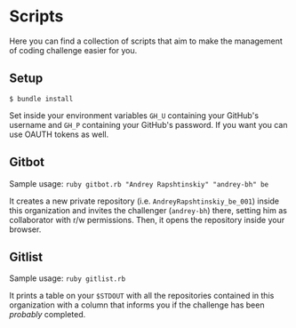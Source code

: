 Scripts
=======
Here you can find a collection of scripts that aim to make the management of
coding challenge easier for you.

Setup
-----
`$ bundle install`

Set inside your environment variables `GH_U` containing your GitHub's username and
`GH_P` containing your GitHub's password. If you want you can use OAUTH tokens as well.

Gitbot
------
Sample usage: `ruby gitbot.rb "Andrey Rapshtinskiy" "andrey-bh" be`

It creates a new private repository (i.e. `AndreyRapshtinskiy_be_001`) inside this organization
and invites the challenger (`andrey-bh`) there, setting him as collaborator with r/w permissions.
Then, it opens the repository inside your browser.

Gitlist
------
Sample usage: `ruby gitlist.rb`

It prints a table on your `$STDOUT` with all the repositories contained in this organization
with a column that informs you if the challenge has been *probably* completed.
